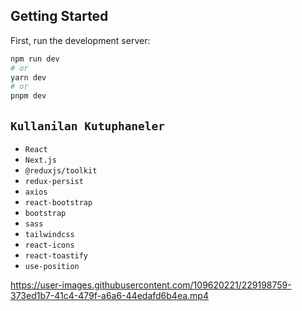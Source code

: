 
## Getting Started

First, run the development server:

```bash
npm run dev
# or
yarn dev
# or
pnpm dev
```

## `Kullanilan Kutuphaneler`

- `React`
- `Next.js`
- `@reduxjs/toolkit`
- `redux-persist`
- `axios`
- `react-bootstrap`
- `bootstrap`
- `sass`
- `tailwindcss`
- `react-icons`
- `react-toastify`
- `use-position`



https://user-images.githubusercontent.com/109620221/229198759-373ed1b7-41c4-479f-a6a6-44edafd6b4ea.mp4

